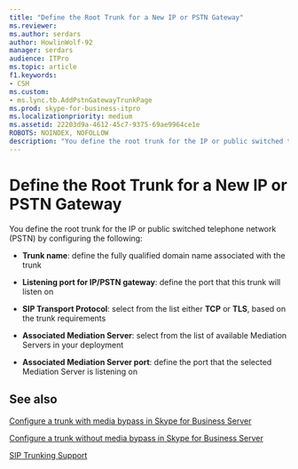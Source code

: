 ```yaml
---
title: "Define the Root Trunk for a New IP or PSTN Gateway"
ms.reviewer: 
ms.author: serdars
author: HowlinWolf-92
manager: serdars
audience: ITPro
ms.topic: article
f1.keywords:
- CSH
ms.custom:
- ms.lync.tb.AddPstnGatewayTrunkPage
ms.prod: skype-for-business-itpro
ms.localizationpriority: medium
ms.assetid: 22203d9a-4612-45c7-9375-69ae9964ce1e
ROBOTS: NOINDEX, NOFOLLOW
description: "You define the root trunk for the IP or public switched telephone network (PSTN) by configuring the following:"
---
```


# Define the Root Trunk for a New IP or PSTN Gateway

You define the root trunk for the IP or public switched telephone network (PSTN) by configuring the following:

- **Trunk name**: define the fully qualified domain name associated with the trunk

- **Listening port for IP/PSTN gateway**: define the port that this trunk will listen on

- **SIP Transport Protocol**: select from the list either **TCP** or **TLS**, based on the trunk requirements

- **Associated Mediation Server**: select from the list of available Mediation Servers in your deployment

- **Associated Mediation Server port**: define the port that the selected Mediation Server is listening on

## See also

[Configure a trunk with media bypass in Skype for Business Server](../../../deploy/deploy-enterprise-voice/configure-trunk-with-media-bypass.md)

[Configure a trunk without media bypass in Skype for Business Server](../../../deploy/deploy-enterprise-voice/configure-trunk-without-media-bypass.md)

[SIP Trunking Support](/previous-versions/office/lync-server-2013/lync-server-2013-sip-trunking-support)